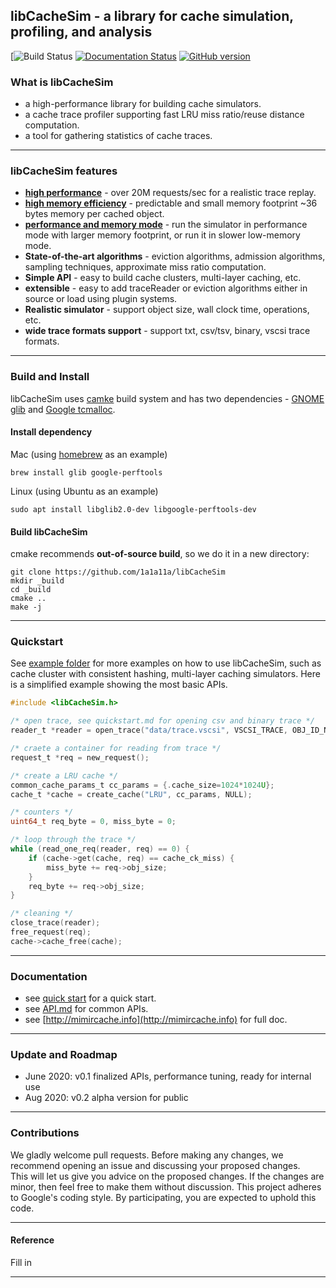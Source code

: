 ## libCacheSim - a library for cache simulation, profiling, and analysis 


[![Build Status](https://travis-ci.com/1a1a11a/libCacheSim.svg?token=yJEqB6qLmWucGFp9zK4U&branch=master)
[![Documentation Status](https://readthedocs.org/projects/libCacheSim/badge/?version=master)](http://libCacheSim.readthedocs.io/en/develop/?badge=master)
[![GitHub version](https://badge.fury.io/gh/1a1a11a%2FlibCasheSim.svg)](https://badge.fury.io/gh/1a1a11a%2FlibCasheSim)


### What is libCacheSim
* a high-performance library for building cache simulators. 
* a cache trace profiler supporting fast LRU miss ratio/reuse distance computation. 
* a tool for gathering statistics of cache traces. 
---

### libCacheSim features 
* [**high performance**](performance.md) - over 20M requests/sec for a realistic trace replay. 
* [**high memory efficiency**](performance.md) - predictable and small memory footprint ~36 bytes memory per cached object. 
* [**performance and memory mode**](performance.md) - run the simulator in performance mode with larger memory footprint, or run it in slower low-memory mode.  
* **State-of-the-art algorithms** - eviction algorithms, admission algorithms, sampling techniques, approximate miss ratio computation. 
* **Simple API** - easy to build cache clusters, multi-layer caching, etc.
* **extensible** - easy to add traceReader or eviction algorithms either in source or load using plugin systems.    
* **Realistic simulator** - support object size, wall clock time, operations, etc. 
* **wide trace formats support** - support txt, csv/tsv, binary, vscsi trace formats. 
---

### Build and Install 
libCacheSim uses [camke](https://cmake.org/) build system and has two dependencies - 
[GNOME glib](https://developer.gnome.org/glib/) and [Google tcmalloc](https://github.com/google/tcmalloc).

#### Install dependency
Mac (using [homebrew](https://brew.sh/) as an example)
```
brew install glib google-perftools
```

Linux (using Ubuntu as an example)
```
sudo apt install libglib2.0-dev libgoogle-perftools-dev
```

#### Build libCacheSim
cmake recommends **out-of-source build**, so we do it in a new directory:
```
git clone https://github.com/1a1a11a/libCacheSim 
mkdir _build
cd _build
cmake ..
make -j
```

---
### Quickstart  
See [example folder](example) for more examples on how to use libCacheSim, such as cache cluster with consistent hashing, multi-layer caching simulators. 
Here is a simplified example showing the most basic APIs. 
```c 
#include <libCacheSim.h>

/* open trace, see quickstart.md for opening csv and binary trace */
reader_t *reader = open_trace("data/trace.vscsi", VSCSI_TRACE, OBJ_ID_NUM, NULL);

/* craete a container for reading from trace */
request_t *req = new_request();

/* create a LRU cache */
common_cache_params_t cc_params = {.cache_size=1024*1024U}; 
cache_t *cache = create_cache("LRU", cc_params, NULL); 

/* counters */
uint64_t req_byte = 0, miss_byte = 0;

/* loop through the trace */
while (read_one_req(reader, req) == 0) {
    if (cache->get(cache, req) == cache_ck_miss) {
        miss_byte += req->obj_size;
    }
    req_byte += req->obj_size; 
}

/* cleaning */
close_trace(reader);
free_request(req);
cache->cache_free(cache);


```





---
### Documentation 
* see [quick start](quikstart.md) for a quick start. 
* see [API.md](API.md) for common APIs.  
* see [http://mimircache.info](http://mimircache.info) for full doc. 
  
---
### Update and Roadmap
* June 2020: v0.1 finalized APIs, performance tuning, ready for internal use 
* Aug 2020:  v0.2 alpha version for public 

  
---  
### Contributions 
We gladly welcome pull requests.
Before making any changes, we recommend opening an issue and discussing your proposed changes.  
This will let us give you advice on the proposed changes. If the changes are minor, then feel free to make them without discussion. 
This project adheres to Google's coding style. By participating, you are expected to uphold this code. 


---
#### Reference
Fill in

---



